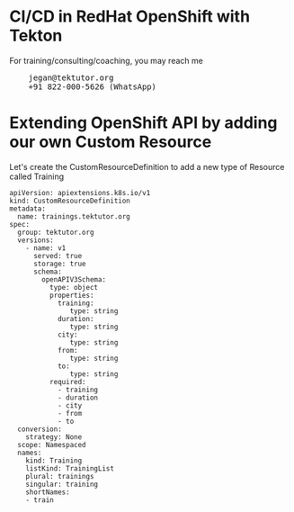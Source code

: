 # CI/CD in RedHat OpenShift with Tekton

For training/consulting/coaching, you may reach me
<pre>
    jegan@tektutor.org
    +91 822-000-5626 (WhatsApp)
</pre>

# Extending OpenShift API by adding our own Custom Resource

Let's create the CustomResourceDefinition to add a new type of Resource called Training

```
apiVersion: apiextensions.k8s.io/v1
kind: CustomResourceDefinition
metadata:
  name: trainings.tektutor.org 
spec:
  group: tektutor.org 
  versions:
    - name: v1
      served: true
      storage: true
      schema:
        openAPIV3Schema:
          type: object
          properties:
            training:
               type: string
            duration:
               type: string
            city:
               type: string
            from:
               type: string
            to:
               type: string
          required:
            - training
            - duration
            - city
            - from
            - to
  conversion:
    strategy: None
  scope: Namespaced
  names:
    kind: Training 
    listKind: TrainingList
    plural: trainings 
    singular: training 
    shortNames:
    - train 
```
